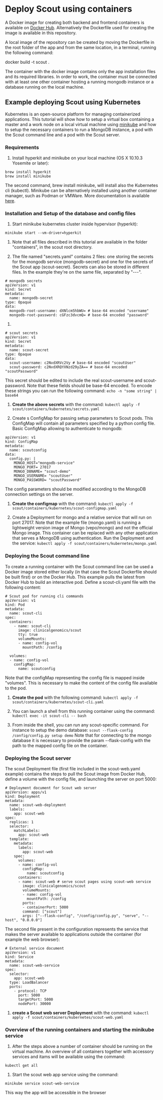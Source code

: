 # Deploy Scout using containers

A Docker image for creating both backend and frontend containers is available on [Docker Hub](https://hub.docker.com/repository/docker/clinicalgenomics/scout). Alternatively the Dockerfile used for creating the image is available in this repository.

A local image of the repository can be created by moving the Dockerfile in the root folder of the app and from the same location, in a terminal, running the following command:

docker build -t scout .

The container with the docker image contains only the app installation files and its required libraries. In order to work, the container must be connected with at least one other container hosting a running mongodb instance or a database running on the local machine.


## Example deploying Scout using Kubernetes
Kubernetes is an open-source platform for managing containerized applications. This tutorial will show how to setup a virtual box containing a master and a work node on a local virtual machine using [minikube](https://github.com/kubernetes/minikube) and how to setup the necessary containers to run a MongoDB instance, a pod with the Scout command line and a pod with the Scout server.

### Requirements
1. Install hyperkit and minikube on your local machine (OS X 10.10.3 Yosemite or later):
```
brew install hyperkit
brew install minikube
```
The second command, brew install minikube, will install also the Kubernetes cli (kubectl). Minikube can be alternatively installed using another container manager, such as Podman or VMWare. More documentation is available [here](https://minikube.sigs.k8s.io/docs/start/).

### Installation and Setup of the database and config files
1. Start minikube kubernetes cluster inside hypervisor (hyperkit):
```
minikube start --vm-driver=hyperkit
```
1. Note that all files described in this tutorial are available in the folder "containers", in the scout root directory.

1. The file named "secrets.yaml" contains 2 files: one storing the secrets for the mongodb service (mongodb-secret) and one for the secrets of the Scout app (scout-secret). Secrets can also be stored in different files. In the example they're on the same file, separated by "---".
```
# mongodb secrets
apiVersion: v1
kind: Secret
metadata:
  name: mongodb-secret
type: Opaque
data:
  mongodb-root-username: dXNlcm5hbWU= # base-64 encoded "username"
  mongodb-root-password: cGFzc3dvcmQ= # base-64 encoded "password"
```
1.
```
# scout secrets
apiVersion: v1
kind: Secret
metadata:
  name: scout-secret
type: Opaque
data:
  scout-username: c2NvdXRVc2Vy # base-64 encoded "scoutUser"
  scout-password: c2NvdXRQYXNzd29yZA== # base-64 encoded "scoutPassword"
```
This secret should be edited to include the real scout-username and scout-password. Note that these fields should be base-64 encoded. To encode these strings you can run the following command:
`echo -n "some string" | base64`

1. **Create the above secrets** with the command:
`kubectl apply -f scout/containers/kubernetes/secrets.yaml`

1. Create s ConfigMap for passing setup parameters to Scout pods. This ConfigMap will contain all parameters specified by a python config file. Basic ConfigMap allowing to authenticate to mongodb:
```
apiVersion: v1
kind: ConfigMap
metadata:
  name: scoutconfig
data:
  config.py: |
    MONGO_HOST="mongodb-service"
    MONGO_PORT= 27017
    MONGO_DBNAME= "scout-demo"
    MONGO_USERNAME= "scoutUser"
    MONGO_PASSWORD= "scoutPassword"
```
The config parameters should be modified according to the MongoDB connection settings on the server.

1. **Create the configmap** with the command:
`kubectl apply -f scout/containers/kubernetes/scout-configmap.yaml`

1. Create a Deployment for mongo and a relative service that will run on port 27017. Note that the example file (mongo.yaml) is running a lightweight version image of Mongo (vepo/mongo) and not the official Mongo image. This container can be replaced with any other application that serves a MongoDB using authentication.
Run the Deployment and the service:
`kubectl apply -f scout/containers/kubernetes/mongo.yaml`

### Deploying the Scout command line
To create a running container with the Scout command line can be used a Docker image stored either locally (in that case the Scout Dockerfile should be built first) or on the Docker Hub. This example pulls the latest from Docker Hub to build an interactive pod. Define a scout-cli.yaml file with the following content:
```
# Scout pod for running cli commands
apiVersion: v1
kind: Pod
metadata:
  name: scout-cli
spec:
  containers:
    - name: scout-cli
      image: clinicalgenomics/scout
      tty: true
      volumeMounts:
      - name: config-vol
        mountPath: /config

  volumes:
  - name: config-vol
    configMap:
      name: scoutconfig
```
Note that the configMap representing the config file is mapped inside "volumes". This is necessary to make the content of the config file available to the pod.

1. **Create the pod** with the following command:
`kubectl apply -f scout/containers/kubernetes/scout-cli.yaml`

1. You can launch a shell from this running container using the command:
`kubectl exec -it scout-cli -- bash`

1. From inside the shell, you can run any scout-specific command. For instance to setup the demo database:
`scout --flask-config /config/config.py setup demo`
Note that for connecting to the mongo database it is necessary to provide the param --flask-config with the path to the mapped config file on the container.

### Deploying the Scout server
The scout Deployment file (first file included in the scout-web.yaml example) contains the steps to pull the Scout image from Docker Hub, define a volume with the config file, and launching the server on port 5000:
```
# Deployment document for Scout web server
apiVersion: apps/v1
kind: Deployment
metadata:
  name: scout-web-deployment
  labels:
    app: scout-web
spec:
  replicas: 1
  selector:
    matchLabels:
      app: scout-web
  template:
    metadata:
      labels:
        app: scout-web
    spec:
      volumes:
      - name: config-vol
        configMap:
          name: scoutconfig
      containers:
      - name: scout-web # serve scout pages using scout-web service
        image: clinicalgenomics/scout
        volumeMounts:
        - name: config-vol
          mountPath: /config
        ports:
        - containerPort: 5000
        command: ["scout"]
        args: ["--flask-config", "/config/config.py", "serve", "--host", "0.0.0.0"]
```
The second file present in the configuration represents the service that makes the server available to applications outside the container (for example the web browser):
```
# External service document
apiVersion: v1
kind: Service
metadata:
  name: scout-web-service
spec:
  selector:
    app: scout-web
  type: LoadBalancer
  ports:
    - protocol: TCP
      port: 5000
      targetPort: 5000
      nodePort: 30000
```
1. **create a Scout web server Deployment** with the command:
`kubectl apply -f scout/containers/kubernetes/scout-web.yaml`

### Overview of the running containers and starting the minikube service
1. After the steps above a number of container should be running on the virtual machine. An overview of all containers together with accessory services and itams will be available using the command:
```
kubectl get all
```

1. Start the scout web app service using the command:
```
minikube service scout-web-service
```
This way the app will be accessible in the browser
